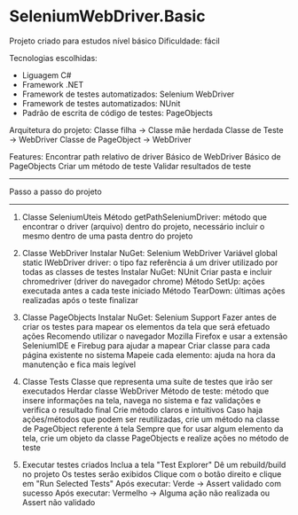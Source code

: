 # SeleniumWebDriver.Basic

Projeto criado para estudos nível básico
Dificuldade: fácil

Tecnologias escolhidas:
- Liguagem C#
- Framework .NET
- Framework de testes automatizados: Selenium WebDriver
- Framework de testes automatizados: NUnit
- Padrão de escrita de código de testes: PageObjects

Arquitetura do projeto:
Classe filha -> Classe mãe herdada
Classe de Teste -> WebDriver
Classe de PageObject -> WebDriver

Features:
Encontrar path relativo de driver
Básico de WebDriver
Básico de PageObjects
Criar um método de teste
Validar resultados de teste

**************************
Passo a passo do projeto
**************************
1. Classe SeleniumUteis
Método getPathSeleniumDriver: método que encontrar o driver (arquivo) dentro do projeto, necessário
incluir o mesmo dentro de uma pasta dentro do projeto

2. Classe WebDriver
Instalar NuGet: Selenium WebDriver
Variável global static IWebDriver driver: o tipo faz referência á um driver utilizado por todas as classes de testes
Instalar NuGet: NUnit 
Criar pasta e incluir chromedriver (driver do navegador chrome)
Método SetUp: ações executada antes a cada teste iniciado
Método TearDown: últimas ações realizadas após o teste finalizar

3. Classe PageObjects
Instalar NuGet: Selenium Support
Fazer antes de criar os testes para mapear os elementos da tela que será efetuado ações
Recomendo utilizar o navegador Mozilla Firefox e usar a extensão SeleniumIDE e Firebug para ajudar a mapear
Criar classe para cada página existente no sistema
Mapeie cada elemento: ajuda na hora da manutenção e fica mais legível 

4. Classe Tests
Classe que representa uma suíte de testes que irão ser executados
Herdar classe WebDriver 
Método de teste: método que insere informações na tela, navega no sistema e faz validações e verifica o resultado final
Crie método claros e intuitivos
Caso haja ações/métodos que podem ser reutilizadas, crie um método na classe de PageObject referente á tela
Sempre que for usar algum elemento da tela, crie um objeto da classe PageObjects e realize ações no método de teste

5. Executar testes criados
Inclua a tela "Test Explorer"
Dê um rebuild/build no projeto
Os testes serão exibidos
Clique com o botão direito e clique em "Run Selected Tests"
Após executar: Verde -> Assert validado com sucesso
Após executar: Vermelho -> Alguma ação não realizada ou Assert não validado
